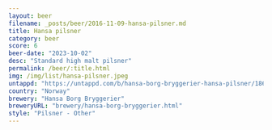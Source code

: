 ```yaml
---
layout: beer
filename: _posts/beer/2016-11-09-hansa-pilsner.md
title: Hansa pilsner
category: beer
score: 6
beer-date: "2023-10-02"
desc: "Standard high malt pilsner"
permalink: /beer/:title.html
img: /img/list/hansa-pilsner.jpeg
untappd: "https://untappd.com/b/hansa-borg-bryggerier-hansa-pilsner/1861"
country: "Norway"
brewery: "Hansa Borg Bryggerier"
breweryURL: "brewery/hansa-borg-bryggerier.html"
style: "Pilsner - Other"
---
```

